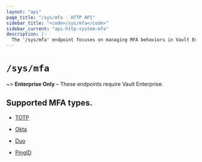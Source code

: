```yaml
---
layout: "api"
page_title: "/sys/mfa - HTTP API"
sidebar_title: "<code>/sys/mfa</code>"
sidebar_current: "api-http-system-mfa"
description: |-
  The '/sys/mfa' endpoint focuses on managing MFA behaviors in Vault Enterprise MFA.
---
```


# `/sys/mfa`

~> **Enterprise Only** – These endpoints require Vault Enterprise.

## Supported MFA types.

* [TOTP](/api/system/mfa-totp.html)

* [Okta](/api/system/mfa-okta.html)

* [Duo](/api/system/mfa-duo.html)

* [PingID](/api/system/mfa-pingid.html)
